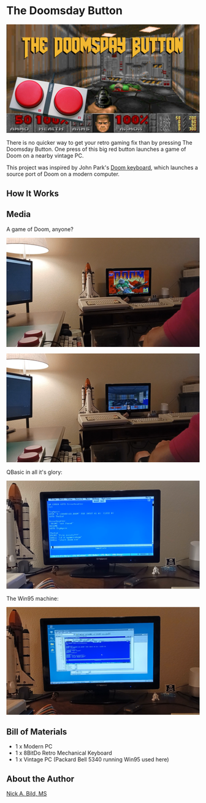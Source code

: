 # The Doomsday Button

![](https://raw.githubusercontent.com/nickbild/doom_kb/refs/heads/main/media/logo.jpg)

There is no quicker way to get your retro gaming fix than by pressing The Doomsday Button. One press of this big red button launches a game of Doom on a nearby vintage PC.

This project was inspired by John Park's [Doom keyboard](https://www.hackster.io/news/keyboard-warriors-060948232ef6), which launches a source port of Doom on a modern computer.

## How It Works

## Media

A game of Doom, anyone?

![](https://raw.githubusercontent.com/nickbild/doom_kb/refs/heads/main/media/doom_intro_sm.png)

![](https://raw.githubusercontent.com/nickbild/doom_kb/refs/heads/main/media/doom_playing_sm.png)

QBasic in all it's glory:

![](https://raw.githubusercontent.com/nickbild/doom_kb/refs/heads/main/media/qbasic_sm.png)

The Win95 machine:

![](https://raw.githubusercontent.com/nickbild/doom_kb/refs/heads/main/media/win95_sm.png)

## Bill of Materials

- 1 x Modern PC
- 1 x 8BitDo Retro Mechanical Keyboard
- 1 x Vintage PC (Packard Bell 5340 running Win95 used here)

## About the Author

[Nick A. Bild, MS](https://nickbild79.firebaseapp.com/#!/)
